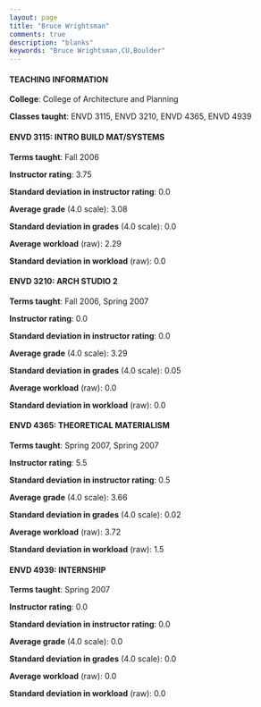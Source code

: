 ```yaml
---
layout: page
title: "Bruce Wrightsman" 
comments: true
description: "blanks"
keywords: "Bruce Wrightsman,CU,Boulder"
---
```

<head>
<script src="https://ajax.googleapis.com/ajax/libs/jquery/2.1.3/jquery.min.js"></script>
<script src="https://dl.dropboxusercontent.com/s/pc42nxpaw1ea4o9/highcharts.js?dl=0"></script>
<!-- <script src="../assets/js/highcharts.js"></script> -->
<style type="text/css">@font-face {
	font-family: "Bebas Neue";
	src: url(https://www.filehosting.org/file/details/544349/BebasNeue Regular.otf) format("opentype");
	}
	h1.Bebas { 
		font-family: "Bebas Neue", Verdana, Tahoma;
	}
</style>
</head>
	   
#### TEACHING INFORMATION

**College**: College of Architecture and Planning

**Classes taught**: ENVD 3115, ENVD 3210, ENVD 4365, ENVD 4939

#### ENVD 3115: INTRO BUILD MAT/SYSTEMS

**Terms taught**: Fall 2006

**Instructor rating**: 3.75

**Standard deviation in instructor rating**: 0.0

**Average grade** (4.0 scale): 3.08

**Standard deviation in grades** (4.0 scale): 0.0

**Average workload** (raw): 2.29

**Standard deviation in workload** (raw): 0.0

#### ENVD 3210: ARCH STUDIO 2

**Terms taught**: Fall 2006, Spring 2007

**Instructor rating**: 0.0

**Standard deviation in instructor rating**: 0.0

**Average grade** (4.0 scale): 3.29

**Standard deviation in grades** (4.0 scale): 0.05

**Average workload** (raw): 0.0

**Standard deviation in workload** (raw): 0.0

#### ENVD 4365: THEORETICAL MATERIALISM

**Terms taught**: Spring 2007, Spring 2007

**Instructor rating**: 5.5

**Standard deviation in instructor rating**: 0.5

**Average grade** (4.0 scale): 3.66

**Standard deviation in grades** (4.0 scale): 0.02

**Average workload** (raw): 3.72

**Standard deviation in workload** (raw): 1.5

#### ENVD 4939: INTERNSHIP

**Terms taught**: Spring 2007

**Instructor rating**: 0.0

**Standard deviation in instructor rating**: 0.0

**Average grade** (4.0 scale): 0.0

**Standard deviation in grades** (4.0 scale): 0.0

**Average workload** (raw): 0.0

**Standard deviation in workload** (raw): 0.0

